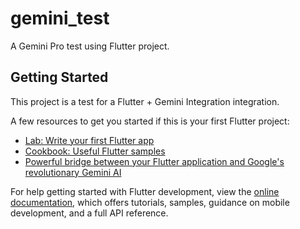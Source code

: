 # gemini_test

A Gemini Pro test using Flutter project.

## Getting Started

This project is a test for a Flutter + Gemini Integration integration.

A few resources to get you started if this is your first Flutter project:

- [Lab: Write your first Flutter app](https://docs.flutter.dev/get-started/codelab)
- [Cookbook: Useful Flutter samples](https://docs.flutter.dev/cookbook)
- [Powerful bridge between your Flutter application and Google's revolutionary Gemini AI](https://pub.dev/packages/flutter_gemini)


For help getting started with Flutter development, view the
[online documentation](https://docs.flutter.dev/), which offers tutorials,
samples, guidance on mobile development, and a full API reference.
